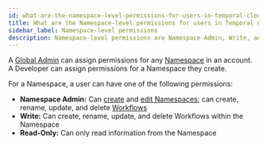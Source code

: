 ```yaml
---
id: what-are-the-namespace-level-permissions-for-users-in-temporal-cloud
title: What are the Namespace-level permissions for users in Temporal Cloud?
sidebar_label: Namespace-level permissions
description: Namespace-level permissions are Namespace Admin, Write, and Read-Only.
---
```


A [Global Admin](/cloud/#account-level-roles) can assign permissions for any [Namespace](/namespaces) in an account.
A Developer can assign permissions for a Namespace they create.

For a Namespace, a user can have one of the following permissions:

- **Namespace Admin:** Can [create](/cloud/how-to-manage-namespaces-in-temporal-cloud#create-a-namespace) and [edit Namespaces](/cloud/how-to-manage-namespaces-in-temporal-cloud#manage-namespaces); can create, rename, update, and delete [Workflows](/workflows)
- **Write:** Can create, rename, update, and delete Workflows within the Namespace
- **Read-Only:** Can only read information from the Namespace

